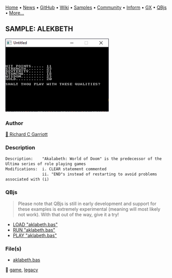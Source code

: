 [Home](https://qb64.com) • [News](../../news.md) • [GitHub](https://github.com/QB64Official/qb64) • [Wiki](https://github.com/QB64Official/qb64/wiki) • [Samples](../../samples.md) • [Community](../../community.md) • [Inform](../../inform.md) • [GX](../../gx.md) • [QBjs](../../qbjs.md) • [More...](../../more.md)

## SAMPLE: ALEKBETH

![screenshot.png](img/screenshot.png)

### Author

[🐝 Richard C Garriott](../richard-c-garriott.md) 

### Description

```text
Description:	"Akalabeth: World of Doom" is the predecessor of the Ultima series of role playing games
Modifications:	i. CLEAR statement commented
                ii. "END"s instead of restarting to avoid problems associated with (i)
```

### QBjs

> Please note that QBjs is still in early development and support for these examples is extremely experimental (meaning will most likely not work). With that out of the way, give it a try!

* [LOAD "aklabeth.bas"](https://v6p9d9t4.ssl.hwcdn.net/html/5963335/index.html?src=https://qb64.com/samples/alekbeth/src/aklabeth.bas)
* [RUN "aklabeth.bas"](https://v6p9d9t4.ssl.hwcdn.net/html/5963335/index.html?mode=auto&src=https://qb64.com/samples/alekbeth/src/aklabeth.bas)
* [PLAY "aklabeth.bas"](https://v6p9d9t4.ssl.hwcdn.net/html/5963335/index.html?mode=play&src=https://qb64.com/samples/alekbeth/src/aklabeth.bas)

### File(s)

* [aklabeth.bas](src/aklabeth.bas)

🔗 [game](../game.md), [legacy](../legacy.md)
